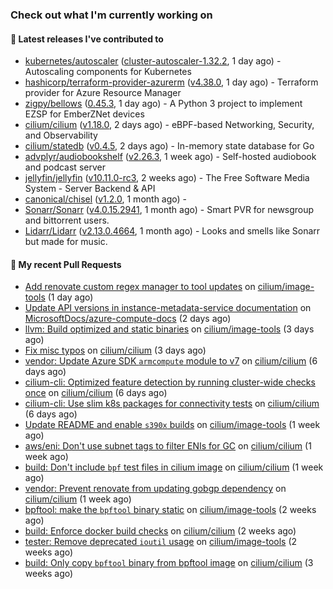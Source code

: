 ### Check out what I'm currently working on

#### 🔭 Latest releases I've contributed to

- [kubernetes/autoscaler](https://github.com/kubernetes/autoscaler) ([cluster-autoscaler-1.32.2](https://github.com/kubernetes/autoscaler/releases/tag/cluster-autoscaler-1.32.2), 1 day ago) - Autoscaling components for Kubernetes
- [hashicorp/terraform-provider-azurerm](https://github.com/hashicorp/terraform-provider-azurerm) ([v4.38.0](https://github.com/hashicorp/terraform-provider-azurerm/releases/tag/v4.38.0), 1 day ago) - Terraform provider for Azure Resource Manager
- [zigpy/bellows](https://github.com/zigpy/bellows) ([0.45.3](https://github.com/zigpy/bellows/releases/tag/0.45.3), 1 day ago) - A Python 3 project to implement EZSP for EmberZNet devices
- [cilium/cilium](https://github.com/cilium/cilium) ([v1.18.0](https://github.com/cilium/cilium/releases/tag/v1.18.0), 2 days ago) - eBPF-based Networking, Security, and Observability
- [cilium/statedb](https://github.com/cilium/statedb) ([v0.4.5](https://github.com/cilium/statedb/releases/tag/v0.4.5), 2 days ago) - In-memory state database for Go
- [advplyr/audiobookshelf](https://github.com/advplyr/audiobookshelf) ([v2.26.3](https://github.com/advplyr/audiobookshelf/releases/tag/v2.26.3), 1 week ago) - Self-hosted audiobook and podcast server
- [jellyfin/jellyfin](https://github.com/jellyfin/jellyfin) ([v10.11.0-rc3](https://github.com/jellyfin/jellyfin/releases/tag/v10.11.0-rc3), 2 weeks ago) - The Free Software Media System - Server Backend &amp; API
- [canonical/chisel](https://github.com/canonical/chisel) ([v1.2.0](https://github.com/canonical/chisel/releases/tag/v1.2.0), 1 month ago) - 
- [Sonarr/Sonarr](https://github.com/Sonarr/Sonarr) ([v4.0.15.2941](https://github.com/Sonarr/Sonarr/releases/tag/v4.0.15.2941), 1 month ago) - Smart PVR for newsgroup and bittorrent users.
- [Lidarr/Lidarr](https://github.com/Lidarr/Lidarr) ([v2.13.0.4664](https://github.com/Lidarr/Lidarr/releases/tag/v2.13.0.4664), 1 month ago) - Looks and smells like Sonarr but made for music.

#### 🔨 My recent Pull Requests

- [Add renovate custom regex manager to tool updates](https://github.com/cilium/image-tools/pull/369) on [cilium/image-tools](https://github.com/cilium/image-tools) (1 day ago)
- [Update API versions in instance-metadata-service documentation](https://github.com/MicrosoftDocs/azure-compute-docs/pull/289) on [MicrosoftDocs/azure-compute-docs](https://github.com/MicrosoftDocs/azure-compute-docs) (2 days ago)
- [llvm: Build optimized and static binaries](https://github.com/cilium/image-tools/pull/368) on [cilium/image-tools](https://github.com/cilium/image-tools) (3 days ago)
- [Fix misc typos](https://github.com/cilium/cilium/pull/40769) on [cilium/cilium](https://github.com/cilium/cilium) (3 days ago)
- [vendor: Update Azure SDK `armcompute` module to v7](https://github.com/cilium/cilium/pull/40718) on [cilium/cilium](https://github.com/cilium/cilium) (6 days ago)
- [cilium-cli: Optimized feature detection by running cluster-wide checks once](https://github.com/cilium/cilium/pull/40715) on [cilium/cilium](https://github.com/cilium/cilium) (6 days ago)
- [cilium-cli: Use slim k8s packages for connectivity tests](https://github.com/cilium/cilium/pull/40708) on [cilium/cilium](https://github.com/cilium/cilium) (6 days ago)
- [Update README and enable `s390x` builds](https://github.com/cilium/image-tools/pull/367) on [cilium/image-tools](https://github.com/cilium/image-tools) (1 week ago)
- [aws/eni: Don&#39;t use subnet tags to filter ENIs for GC](https://github.com/cilium/cilium/pull/40656) on [cilium/cilium](https://github.com/cilium/cilium) (1 week ago)
- [build: Don&#39;t include `bpf` test files in cilium image](https://github.com/cilium/cilium/pull/40634) on [cilium/cilium](https://github.com/cilium/cilium) (1 week ago)
- [vendor: Prevent renovate from updating gobgp dependency](https://github.com/cilium/cilium/pull/40612) on [cilium/cilium](https://github.com/cilium/cilium) (1 week ago)
- [bpftool: make the `bpftool` binary static](https://github.com/cilium/image-tools/pull/366) on [cilium/image-tools](https://github.com/cilium/image-tools) (2 weeks ago)
- [build: Enforce docker build checks](https://github.com/cilium/cilium/pull/40528) on [cilium/cilium](https://github.com/cilium/cilium) (2 weeks ago)
- [tester: Remove deprecated `ioutil` usage](https://github.com/cilium/image-tools/pull/363) on [cilium/image-tools](https://github.com/cilium/image-tools) (2 weeks ago)
- [build: Only copy `bpftool` binary from bpftool image](https://github.com/cilium/cilium/pull/40469) on [cilium/cilium](https://github.com/cilium/cilium) (3 weeks ago)
